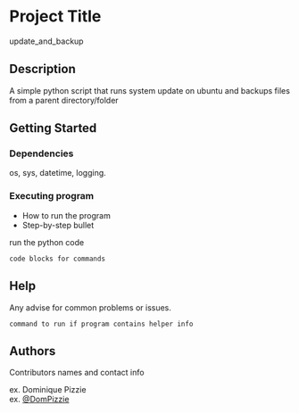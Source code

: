 # Project Title

update_and_backup

## Description

A simple python script that runs system update on ubuntu and 
backups  files from a parent directory/folder


## Getting Started

### Dependencies

os, sys, datetime, logging.


### Executing program

* How to run the program
* Step-by-step bullet

run the python code
```
code blocks for commands
```

## Help

Any advise for common problems or issues.
```
command to run if program contains helper info
```

## Authors

Contributors names and contact info

ex. Dominique Pizzie  
ex. [@DomPizzie](https://twitter.com/dompizzie)


